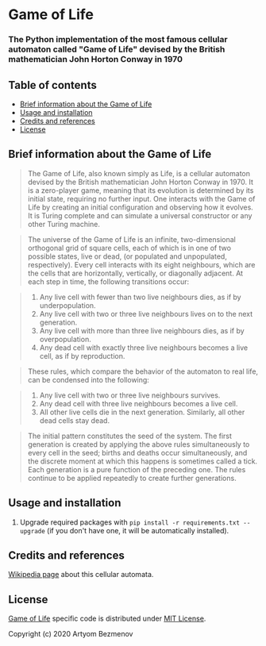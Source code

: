 # Game of Life
### The Python implementation of the most famous cellular automaton called "Game of Life" devised by the British mathematician John Horton Conway in 1970

## Table of contents
- [Brief information about the Game of Life](#brief-information-about-the-game-of-life)
- [Usage and installation](#usage-and-installation)
- [Credits and references](#credits-and-references)
- [License](#license)

## Brief information about the Game of Life
> The Game of Life, also known simply as Life, is a cellular automaton devised by the British mathematician John Horton Conway in 1970. It is a zero-player game, meaning that its evolution is determined by its initial state, requiring no further input. One interacts with the Game of Life by creating an initial configuration and observing how it evolves. It is Turing complete and can simulate a universal constructor or any other Turing machine.

> The universe of the Game of Life is an infinite, two-dimensional orthogonal grid of square cells, each of which is in one of two possible states, live or dead, (or populated and unpopulated, respectively). Every cell interacts with its eight neighbours, which are the cells that are horizontally, vertically, or diagonally adjacent. At each step in time, the following transitions occur:

> 1. Any live cell with fewer than two live neighbours dies, as if by underpopulation.
> 2. Any live cell with two or three live neighbours lives on to the next generation.
> 3. Any live cell with more than three live neighbours dies, as if by overpopulation.
> 4. Any dead cell with exactly three live neighbours becomes a live cell, as if by reproduction.

> These rules, which compare the behavior of the automaton to real life, can be condensed into the following:

> 1. Any live cell with two or three live neighbours survives.
> 2. Any dead cell with three live neighbours becomes a live cell.
> 3. All other live cells die in the next generation. Similarly, all other dead cells stay dead.

> The initial pattern constitutes the seed of the system. The first generation is created by applying the above rules simultaneously to every cell in the seed; births and deaths occur simultaneously, and the discrete moment at which this happens is sometimes called a tick. Each generation is a pure function of the preceding one. The rules continue to be applied repeatedly to create further generations.

## Usage and installation
1. Upgrade required packages with `pip install -r requirements.txt --upgrade` (if you don't have one, it will be automatically installed).

## Credits and references
[Wikipedia page](https://en.wikipedia.org/wiki/Conway%27s_Game_of_Life) about this cellular automata.

## License
[Game of Life](https://github.com/8nhuman8/game-of-life) specific code is distributed under [MIT License](https://github.com/8nhuman8/game-of-life/blob/master/LICENSE).

Copyright (c) 2020 Artyom Bezmenov
